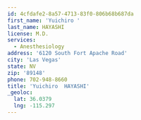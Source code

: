 ```yaml
---
id: 4cfdafe2-8a57-4713-83f0-806b68b687da
first_name: 'Yuichiro '
last_name: HAYASHI
license: M.D.
services:
  - Anesthesiology
address: '6120 South Fort Apache Road'
city: 'Las Vegas'
state: NV
zip: '89148'
phone: 702-948-8660
title: 'Yuichiro  HAYASHI'
_geoloc:
  lat: 36.0379
  lng: -115.297
---
```

